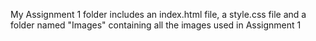 My Assignment 1 folder includes an index.html file, a style.css file and a folder named "Images" containing all the images used in Assignment 1

